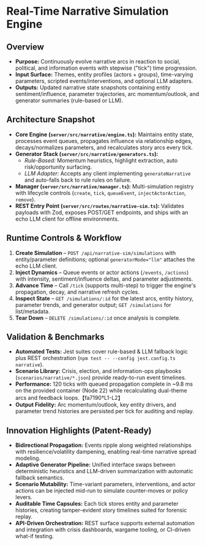 # Real-Time Narrative Simulation Engine

## Overview
- **Purpose:** Continuously evolve narrative arcs in reaction to social, political, and information events with stepwise ("tick") time progression.
- **Input Surface:** Themes, entity profiles (actors + groups), time-varying parameters, scripted events/interventions, and optional LLM adapters.
- **Outputs:** Updated narrative state snapshots containing entity sentiment/influence, parameter trajectories, arc momentum/outlook, and generator summaries (rule-based or LLM).

## Architecture Snapshot
- **Core Engine (`server/src/narrative/engine.ts`):** Maintains entity state, processes event queues, propagates influence via relationship edges, decays/normalizes parameters, and recalculates story arcs every tick.
- **Generator Stack (`server/src/narrative/generators.ts`):**
  - *Rule-Based:* Momentum heuristics, highlight extraction, auto risk/opportunity surfacing.
  - *LLM Adapter:* Accepts any client implementing `generateNarrative` and auto-falls back to rule rules on failure.
- **Manager (`server/src/narrative/manager.ts`):** Multi-simulation registry with lifecycle controls (`create`, `tick`, `queueEvent`, `injectActorAction`, `remove`).
- **REST Entry Point (`server/src/routes/narrative-sim.ts`):** Validates payloads with Zod, exposes POST/GET endpoints, and ships with an echo LLM client for offline environments.

## Runtime Controls & Workflow
1. **Create Simulation** – `POST /api/narrative-sim/simulations` with entity/parameter definitions; optional `generatorMode="llm"` attaches the echo LLM client.
2. **Inject Dynamics** – Queue events or actor actions (`/events`, `/actions`) with intensity, sentiment/influence deltas, and parameter adjustments.
3. **Advance Time** – Call `/tick` (supports multi-step) to trigger the engine's propagation, decay, and narrative refresh cycles.
4. **Inspect State** – `GET /simulations/:id` for the latest arcs, entity history, parameter trends, and generator output; `GET /simulations` for list/metadata.
5. **Tear Down** – `DELETE /simulations/:id` once analysis is complete.

## Validation & Benchmarks
- **Automated Tests:** Jest suites cover rule-based & LLM fallback logic plus REST orchestration (`npm test -- --config jest.config.ts narrative`).
- **Scenario Library:** Crisis, election, and information-ops playbooks (`scenarios/narrative/*.json`) provide ready-to-run event timelines.
- **Performance:** 120 ticks with queued propagation complete in ~9.8 ms on the provided container (Node 22) while recalculating dual-theme arcs and feedback loops.【fa7190†L1-L2】
- **Output Fidelity:** Arc momentum/outlook, key entity drivers, and parameter trend histories are persisted per tick for auditing and replay.

## Innovation Highlights (Patent-Ready)
- **Bidirectional Propagation:** Events ripple along weighted relationships with resilience/volatility dampening, enabling real-time narrative spread modeling.
- **Adaptive Generator Pipeline:** Unified interface swaps between deterministic heuristics and LLM-driven summarization with automatic fallback semantics.
- **Scenario Mutability:** Time-variant parameters, interventions, and actor actions can be injected mid-run to simulate counter-moves or policy levers.
- **Auditable Time Capsules:** Each tick stores entity and parameter histories, creating tamper-evident story timelines suited for forensic replay.
- **API-Driven Orchestration:** REST surface supports external automation and integration with crisis dashboards, wargame tooling, or CI-driven what-if testing.
